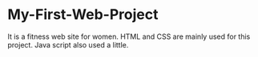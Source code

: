 # My-First-Web-Project
It is a fitness web site for women. HTML and CSS are mainly used for this project. Java script also used a little.
